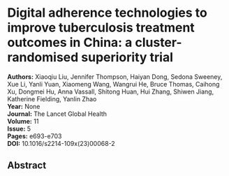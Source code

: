 # Digital adherence technologies to improve tuberculosis treatment outcomes in China: a cluster-randomised superiority trial

**Authors:** Xiaoqiu Liu, Jennifer Thompson, Haiyan Dong, Sedona Sweeney, Xue Li, Yanli Yuan, Xiaomeng Wang, Wangrui He, Bruce Thomas, Caihong Xu, Dongmei Hu, Anna Vassall, Shitong Huan, Hui Zhang, Shiwen Jiang, Katherine Fielding, Yanlin Zhao  
**Year:** None  
**Journal:** The Lancet Global Health  
**Volume:** 11  
**Issue:** 5  
**Pages:** e693-e703  
**DOI:** 10.1016/s2214-109x(23)00068-2  

## Abstract


